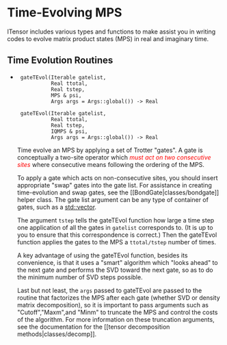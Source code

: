 # Time-Evolving MPS

ITensor includes various types and functions to make assist you in writing codes
to evolve matrix product states (MPS) in real and imaginary time.

## Time Evolution Routines

* ```
   gateTEvol(Iterable gatelist,
             Real ttotal,
             Real tstep,
             MPS & psi,
             Args args = Args::global()) -> Real

   gateTEvol(Iterable gatelist,
             Real ttotal,
             Real tstep,
             IQMPS & psi,
             Args args = Args::global()) -> Real
   ```

   Time evolve an MPS by applying a set of Trotter "gates". A gate is conceptually
   a two-site operator which <i style="color:red;">must act on two consecutive sites</i>
   where consecutive means following the ordering of the MPS.

   To apply a gate which acts on non-consecutive sites, you should insert appropriate
   "swap" gates into the gate list. For assistance in creating time-evolution and
   swap gates, see the [[BondGate|classes/bondgate]] helper class. 
   The gate list argument can be any type of container of gates, 
   such as a <a href="https://en.cppreference.com/w/cpp/container/vector" target="_blank">std::vector</a>.

   The argument `tstep` tells the gateTEvol function how large a time step one application
   of all the gates in `gatelist` corresponds to. (It is up to you to ensure that this
   correspondence is correct.) Then the gateTEvol function applies the gates to the MPS
   a `ttotal/tstep` number of times.

   A key advantage of using the gateTEvol function, besides its convenience, is that it
   uses a "smart" algorithm which "looks ahead" to the next gate and performs the SVD
   toward the next gate, so as to do the minimum number of SVD steps possible.

   Last but not least, the `args` passed to gateTEvol are passed to the routine
   that factorizes the MPS after each gate (whether SVD or density matrix decomposition),
   so it is important to pass arguments such as "Cutoff","Maxm",and "Minm" to truncate
   the MPS and control the costs of the algorithm. For more information on these 
   truncation arguments, see the documentation for the [[tensor decomposition methods|classes/decomp]].
